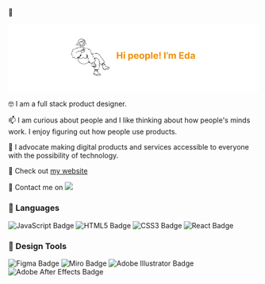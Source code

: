 👋 

![hi](hii.jpg)

🤓 I am a full stack product designer.

📫 I am curious about people and I like thinking about how people's minds work. I enjoy figuring out how people use products.

📱 I advocate making digital products and services accessible to everyone with the possibility of technology.

💌 Check out [my website](https://edakizak.wixsite.com/my-site)

📡 Contact me on [![](https://img.shields.io/badge/LinkedIn-0A66C2?logo=linkedin&logoColor=fff&style=for-the-badge)](https://www.linkedin.com/in/edakizak/)

### 💈 Languages 

<img src="https://img.shields.io/badge/JavaScript-F7DF1E?logo=javascript&logoColor=000&style=for-the-badge" alt="JavaScript Badge"> <img src="https://img.shields.io/badge/HTML5-E34F26?logo=html5&logoColor=fff&style=for-the-badge" alt="HTML5 Badge"> <img src="https://img.shields.io/badge/CSS3-1572B6?logo=css3&logoColor=fff&style=for-the-badge" alt="CSS3 Badge"> <img src="https://img.shields.io/badge/React-61DAFB?logo=react&logoColor=000&style=for-the-badge" alt="React Badge">

### 🧬 Design Tools

<img src="https://img.shields.io/badge/Figma-F24E1E?logo=figma&logoColor=fff&style=for-the-badge" alt="Figma Badge"> <img src="https://img.shields.io/badge/Miro-050038?logo=miro&logoColor=fff&style=for-the-badge" alt="Miro Badge"> <img src="https://img.shields.io/badge/Adobe%20Illustrator-FF9A00?logo=adobeillustrator&logoColor=fff&style=for-the-badge" alt="Adobe Illustrator Badge"> <img src="https://img.shields.io/badge/Adobe%20After%20Effects-99F?logo=adobeaftereffects&logoColor=fff&style=for-the-badge" alt="Adobe After Effects Badge">




